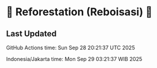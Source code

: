 
# 🌳 Reforestation (Reboisasi) 🌲

## Last Updated

GitHub Actions time: Sun Sep 28 20:21:37 UTC 2025

Indonesia/Jakarta time: Mon Sep 29 03:21:37 WIB 2025
